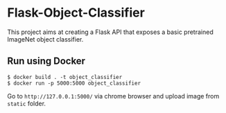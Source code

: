 # Flask-Object-Classifier

This project aims at creating a Flask API that exposes a basic pretrained ImageNet object classifier. 

## Run using Docker
```
$ docker build . -t object_classifier
$ docker run -p 5000:5000 object_classifier 
```

Go to `http://127.0.0.1:5000/` via chrome browser and upload image from `static` folder. 
